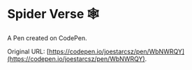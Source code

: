 # Spider Verse 🕸️

A Pen created on CodePen.

Original URL: [https://codepen.io/joestarcsz/pen/WbNWRQY](https://codepen.io/joestarcsz/pen/WbNWRQY).

